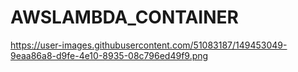# AWSLAMBDA_CONTAINER
https://user-images.githubusercontent.com/51083187/149453049-9eaa86a8-d9fe-4e10-8935-08c796ed49f9.png
